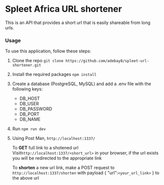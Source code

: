 # Spleet Africa URL shortener

This is an API that provides a short url that is easily shareable from long urls.

### Usage

To use this application, follow these steps:

1. Clone the repo `git clone https://github.com/adebay8/spleet-url-shortener.git`

2. Install the required packages `npm install`

3. Create a database (PostgreSQL, MySQL) and add a .env file with the following keys:

   - DB_HOST
   - DB_USER
   - DB_PASSWORD
   - DB_PORT
   - DB_NAME

4. Run `npm run dev`

5. Using Post Man, `http://localhost:1337/`

   To **GET** full link to a shotened url
   Visit`http://localhost:1337/<short_url>` in your browser, if the url exists you will be redirected to the appropriate link

   To **shorten** a new url link, make a POST request to `http://localhost:1337/shorten`
   with payload {
   "url":`<your_url_link>`
   } to the above url
